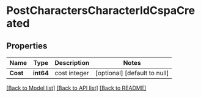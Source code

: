 # PostCharactersCharacterIdCspaCreated

## Properties
Name | Type | Description | Notes
------------ | ------------- | ------------- | -------------
**Cost** | **int64** | cost integer | [optional] [default to null]

[[Back to Model list]](../README.md#documentation-for-models) [[Back to API list]](../README.md#documentation-for-api-endpoints) [[Back to README]](../README.md)


